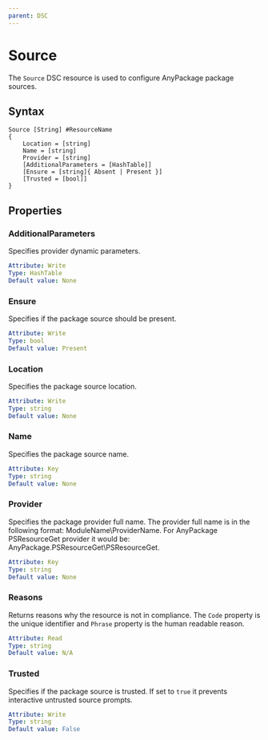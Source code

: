 ```yaml
---
parent: DSC
---
```


# Source

The `Source` DSC resource is used to configure AnyPackage package sources.

## Syntax

```text
Source [String] #ResourceName
{
    Location = [string]
    Name = [string]
    Provider = [string]
    [AdditionalParameters = [HashTable]]
    [Ensure = [string]{ Absent | Present }]
    [Trusted = [bool]]
}
```

## Properties

### AdditionalParameters

Specifies provider dynamic parameters.

```yaml
Attribute: Write
Type: HashTable
Default value: None
```

### Ensure

Specifies if the package source should be present.

```yaml
Attribute: Write
Type: bool
Default value: Present
```

### Location

Specifies the package source location.

```yaml
Attribute: Write
Type: string
Default value: None
```

### Name

Specifies the package source name.

```yaml
Attribute: Key
Type: string
Default value: None
```

### Provider

Specifies the package provider full name. The provider full name is in the
following format: ModuleName\ProviderName. For AnyPackage PSResourceGet provider
it would be: AnyPackage.PSResourceGet\PSResourceGet.

```yaml
Attribute: Key
Type: string
Default value: None
```

### Reasons

Returns reasons why the resource is not in compliance. The `Code` property is
the unique identifier and `Phrase` property is the human readable reason.

```yaml
Attribute: Read
Type: string
Default value: N/A
```

### Trusted

Specifies if the package source is trusted. If set to `true` it prevents
interactive untrusted source prompts.

```yaml
Attribute: Write
Type: string
Default value: False
```
